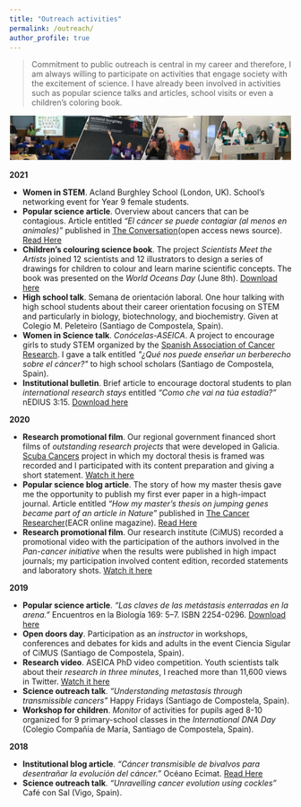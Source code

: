 ```yaml
---
title: "Outreach activities"
permalink: /outreach/
author_profile: true
---
```


> Commitment to public outreach is central in my career and therefore, I am always willing to participate on activities that engage society with the excitement of science. I have already been involved in activities such as popular science talks and articles, school visits or even a children’s coloring book.


<img src='/images/Tira_FotosOutreach_AliciaLBruzos.png'>  

**2021**  
* **Women in STEM**. Acland Burghley School (London, UK). School’s networking event for Year 9 female students.
* **Popular science article**. Overview about cancers that can be contagious. Article entitled *“El cáncer se puede contagiar (al menos en animales)”* published in [The Conversation](https://theconversation.com/es)(open access news source). [Read Here](https://theconversation.com/el-cancer-se-puede-contagiar-al-menos-en-animales-163529)
* **Children’s colouring science book**. The project *Scientists Meet the Artists* joined 12 scientists and 12 illustrators to design a series of drawings for children to colour and learn marine scientific concepts. The book was presented on the *World Oceans Day* (June 8th). [Download here](https://albruzos.github.io/files/outreach_2021-ScientistsMeetArtists.pdf)
* **High school talk**. Semana de orientación laboral. One hour talking with high school students about their career orientation focusing on STEM and particularly in biology, biotechnology, and biochemistry. Given at Colegio M. Peleteiro (Santiago de Compostela, Spain). 
* **Women in Science talk**. *Conócelas-ASEICA*. A project to encourage girls to study STEM organized by the [Spanish Association of Cancer Research](https://www.aseica.es). I gave a talk entitled *"¿Qué nos puede enseñar un berberecho sobre el cáncer?"* to high school scholars (Santiago de Compostela, Spain). 
* **Institutional bulletin**. Brief article to encourage doctoral students to plan *international research stays* entitled *“Como che vai na túa estadía?”* nEDIUS 3:15. [Download here](https://albruzos.github.io/files/outreach_2021-nEDIUS-researchstays.pdf)

**2020**  
* **Research promotional film**. Our regional government financed short films of *outstanding research projects* that were developed in Galicia. [Scuba Cancers](http://www.scubacancers.org/) project in which my doctoral thesis is framed was recorded and I participated with its content preparation and giving a short statement. [Watch it here](https://www.youtube.com/watch?v=Ig3-LggH9Rs)
* **Popular science blog article**. The story of how my master thesis gave me the opportunity to publish my first ever paper in a high-impact journal. Article entitled *“How my master’s thesis on jumping genes became part of an article in Nature”* published in [The Cancer Researcher](https://www.eacr.org/magazine)(EACR online magazine). [Read Here](https://magazine.eacr.org/how-my-masters-thesis-on-jumping-genes-became-part-of-an-article-in-nature/)
* **Research promotional film**. Our research institute (CiMUS) recorded a promotional video with the participation of the authors involved in the *Pan-cancer initiative* when the results were published in high impact journals; my participation involved content edition, recorded statements and laboratory shots. [Watch it here](https://www.youtube.com/watch?v=1fm9kL94xn0)

**2019**  
* **Popular science article**. *“Las claves de las metástasis enterradas en la arena.”* Encuentros en la Biología 169: 5–7. ISBN 2254-0296. [Download here](https://albruzos.github.io/files/outreach_2019-EncuentrosEnLaBiologia.pdf)
* **Open doors day**. Participation as an *instructor* in workshops, conferences and debates for kids and adults in the event Ciencia Sigular of CiMUS (Santiago de Compostela, Spain).
* **Research video**. ASEICA PhD video competition. Youth scientists talk about their *research in three minutes*, I reached more than 11,600 views in Twitter. [Watch it here](www.twitter.com/BruzosAliciaL/status/1196606566365089792)
* **Science outreach talk**. *“Understanding metastasis through transmissible cancers”* Happy Fridays (Santiago de Compostela, Spain).
* **Workshop for children**. *Monitor* of activities for pupils aged 8-10 organized for 9 primary-school classes in the *International DNA Day* (Colegio Compañía de María, Santiago de Compostela, Spain).

**2018**  
* **Institutional blog article**. *“Cáncer transmisible de bivalvos para desentrañar la evolución del cáncer.”* Océano Ecimat. [Read Here](https://oceanoecimat.wordpress.com/2018/05/11/cancer-transmisible-de-bivalvos-para-desentranar-la-evolucion-del-cancer/)
* **Science outreach talk**. *“Unravelling cancer evolution using cockles”* Café con Sal (Vigo, Spain).
